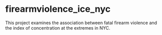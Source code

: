 # firearmviolence_ice_nyc
This project examines the association between fatal firearm violence and the index of concentration at the extremes in NYC. 
